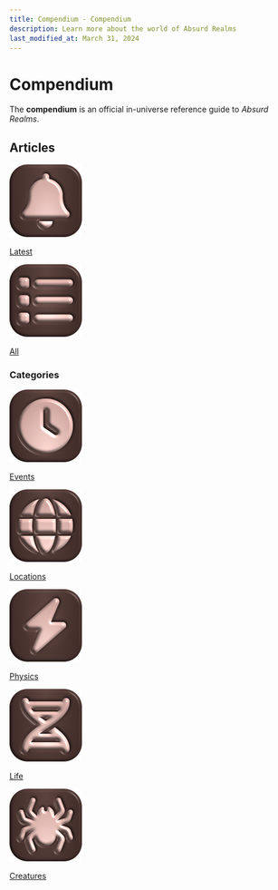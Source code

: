 ```yaml
---
title: Compendium - Compendium
description: Learn more about the world of Absurd Realms
last_modified_at: March 31, 2024
---
```


# Compendium
The **compendium** is an official in-universe reference guide to *Absurd Realms*.

## Articles
<div class="flexmenu" markdown=0>
    <a class="feature option" href="/compendium/latest/">
        <img src="/assets/images/ui/bell.png">
        <div><p>Latest</p></div>
    </a>
    <a class="feature option" href="/compendium/articles/">
        <img src="/assets/images/ui/list.png">
        <div><p>All</p></div>
    </a>
</div>

### Categories
<div class="flexmenu" markdown=0>
    <a class="feature option" href="/compendium/events/">
        <img src="/assets/images/ui/clock.png">
        <div><p>Events</p></div>
    </a>
    <a class="feature option" href="/compendium/locations/">
        <img src="/assets/images/ui/globe.png">
        <div><p>Locations</p></div>
    </a>
    <a class="feature option" href="/compendium/physics/">
        <img src="/assets/images/ui/bolt.png">
        <div><p>Physics</p></div>
    </a>
    <a class="feature option" href="/compendium/life/">
        <img src="/assets/images/ui/dna.png">
        <div><p>Life</p></div>
    </a>
    <a class="feature option" href="/compendium/creatures/">
        <img src="/assets/images/ui/spider.png">
        <div><p>Creatures</p></div>
    </a>
</div>